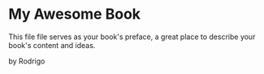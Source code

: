 # My Awesome Book

This file file serves as your book's preface, a great place to describe your book's content and ideas.



by Rodrigo

